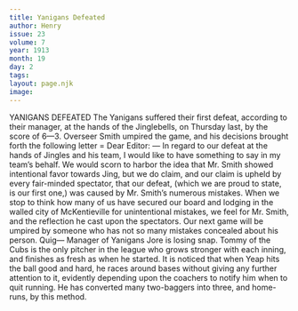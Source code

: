 ```yaml
---
title: Yanigans Defeated
author: Henry
issue: 23
volume: 7
year: 1913
month: 19
day: 2
tags:
layout: page.njk
image:
---
```

YANIGANS DEFEATED    The Yanigans suffered their first defeat, according to their manager, at the hands of the Jinglebells, on Thursday last, by the score of 6—3. Overseer Smith umpired the game, and his decisions brought forth the following letter = Dear Editor: — In regard to our defeat at the hands of Jingles and his team, I would like to have something to say in my team’s behalf. We would scorn to harbor the idea that Mr. Smith showed intentional favor towards Jing, but we do claim, and our claim is upheld by every fair-minded spectator, that our defeat, (which we are proud to state, is our first one,) was caused by Mr. Smith’s numerous mistakes. When we stop to think how many of us have secured our board and lodging in the walled city of McKentieville for unintentional mistakes, we feel for Mr. Smith, and the reflection he cast upon the spectators. Our next game will be umpired by someone who has not so many mistakes concealed about his person.    Quig— Manager of Yanigans      Jore is losing snap.    Tommy of the Cubs is the only pitcher in the league who grows stronger with each inning, and finishes as fresh as when he started.    It is noticed that when Yeap hits the ball good and hard, he races around bases without giving any further attention to it, evidently depending upon the coachers to notify him when to quit running. He has converted many two-baggers into three, and home-runs, by this method.    


